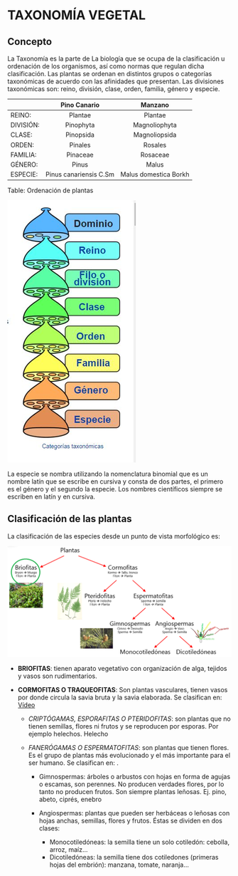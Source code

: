 # TAXONOMÍA VEGETAL

## Concepto

La Taxonomía es la parte de La biología que se ocupa de la clasificación u ordenación de los organismos, así como normas que regulan dicha clasificación.
Las plantas se ordenan en distintos grupos o categorías taxonómicas de acuerdo con las afinidades que presentan. Las divisiones taxonómicas son: reino, división, clase, orden, familia, género y especie.

|        | **Pino Canario** | **Manzano** |
|--------|:-----------------:|:-----------:|
|REINO:  |Plantae            |Plantae      |
|DIVISIÓN:|Pinophyta         |Magnoliophyta|    
|CLASE:   |Pinopsida         |Magnoliopsida|   
|ORDEN:   |Pinales           |Rosales      |   
|FAMILIA: |Pinaceae          |Rosaceae     |   
|GÉNERO:  |Pinus             |Malus        |   
|ESPECIE: |Pinus canariensis C.Sm|Malus domestica Borkh|

Table: Ordenación de plantas


![Categorias](imagen/categorias.png)


La especie se nombra utilizando la nomenclatura binomial que es un nombre latín que se escribe en cursiva y consta de dos partes, el primero es el género y el segundo la especie. Los nombres científicos siempre se escriben en latín y en cursiva. 

## Clasificación de las plantas

La clasificación de las especies desde un punto de vista morfológico es:

![Clasificación](imagen/clasificacion.png)

* **BRIOFITAS**: tienen aparato vegetativo con organización de alga, tejidos y vasos son rudimentarios.

* **CORMOFITAS O TRAQUEOFITAS**: Son plantas vasculares, tienen vasos por donde circula la savia bruta y la savia elaborada. Se clasifican en:  [Vídeo](https://www.youtube.com/watch?v=czVebW3Pf8k)
  * *CRIPTÓGAMAS, ESPORAFITAS O PTERIDOFITAS*: son plantas que no tienen semillas, flores ni frutos y se reproducen por esporas. Por ejemplo helechos.
 Helecho




  * *FANERÓGAMAS O ESPERMATOFITAS*: son plantas que tienen flores. Es el grupo de plantas más evolucionado y el más importante para el ser humano. Se clasifican en: .   
    * Gimnospermas: árboles o arbustos con hojas en forma de agujas o escamas, son perennes. No producen verdades flores, por lo tanto no producen frutos. Son siempre plantas leñosas. Ej. pino, abeto, ciprés, enebro

    * Angiospermas: plantas que pueden ser herbáceas o leñosas con hojas anchas, semillas, flores y frutos. Éstas se dividen en dos clases:
      * Monocotiledóneas: la semilla tiene un solo cotiledón: cebolla, arroz, maíz...
      * Dicotiledóneas: la semilla tiene dos cotiledones (primeras hojas del embrión): manzana, tomate, naranja...

